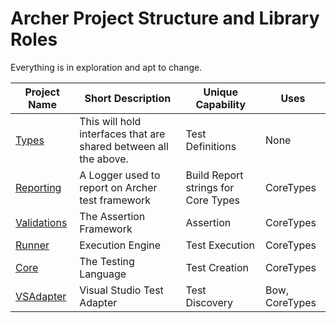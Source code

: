 # Archer Project Structure and Library Roles

Everything is in exploration and apt to change.

| Project Name | Short Description | Unique Capability | Uses |
| ------------ | ----------------- | ----------------- | ---- |
| [Types](https://github.com/ArcherFSharpTesting/Types) | This will hold interfaces that are shared between all the above. | Test Definitions | None |
| [Reporting](https://github.com/ArcherFSharpTesting/Reporting) | A Logger used to report on Archer test framework | Build Report strings for Core Types | CoreTypes |
| [Validations](https://github.com/ArcherFSharpTesting/Validations) | The Assertion Framework | Assertion | CoreTypes |
| [Runner](https://github.com/ArcherFSharpTesting/Runner) | Execution Engine | Test Execution | CoreTypes |
| [Core](https://github.com/ArcherFSharpTesting/Core) | The Testing Language | Test Creation | CoreTypes |
| [VSAdapter](https://github.com/ArcherFSharpTesting/VSAdapter) | Visual Studio Test Adapter | Test Discovery | Bow, CoreTypes |
